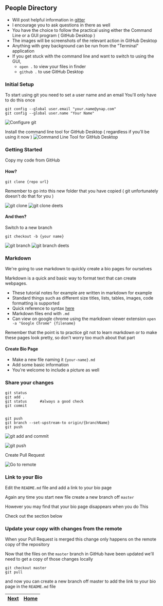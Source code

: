 ## People Directory

-   Will post helpful information in [gitter](https://gitter.im/cliTutorialNotes/Lobby)
-   I encourage you to ask questions in there as well
-   You have the choice to follow the practical using either the Command Line or a GUI program ( GitHub Desktop )
-   The images will be screenshots of the relevant action in GitHub Desktop
-   Anything with grey background can be run from the "Terminal" application
-   If you get stuck with the command line and want to switch to using the GUI,
    -   `open .` to view your files in finder
    -   `github .` to use GitHub Desktop

### Initial Setup

To start using git you need to set a user name and an email
You'll only have to do this once

```
git config --global user.email "your.name@ynap.com"
git config --global user.name "Your Name"
```

![Configure git](img/GitHubConfigureGit.png)

Install the command line tool for GitHub Desktop ( regardless if you'll be using it now )
![Command Line Tool for GitHub Desktop](img/InstallGitHubCliTool.png)

### Getting Started

Copy my code from GitHub

#### How?

```
git clone {repo url}
```

Remember to go into this new folder that you have copied ( git unfortunately doesn't do that for you )

![git clone](img/CloneRepo.png)
![git clone deets](img/CloneRepoDeets.png)

#### And then?

Switch to a new branch

```
git checkout -b {your name}
```

![git branch](img/GitBranch.png)
![git branch deets](img/GitBranchDeets.png)

### Markdown

We're going to use markdown to quickly create a bio pages for ourselves

Markdown is a quick and basic way to format text that can create webpages.

-   These tutorial notes for example are written in markdown for example
-   Standard things such as different size titles, lists, tables, images, code formatting is supported
-   Quick reference to syntax [here](https://github.com/adam-p/markdown-here/wiki/Markdown-Cheatsheet)
-   Markdown files end with `.md`
-   Can view on google chrome using the markdown viewer extension `open -a "Google Chrome" {filename}`

Remember that the point is to practice git not to learn markdown or to make these pages look pretty, so don't worry too much about that part

#### Create Bio Page

-   Make a new file naming it `{your-name}.md`
-   Add some basic information
-   You're welcome to include a picture as well

### Share your changes

```
git status
git add .
git status      #always a good check
git commit


git push
git branch --set-upstream-to origin/{branchName}
git push
```

![git add and commit](img/GitAddCommit.png)

![git push](img/GitPush.png)

Create Pull Request

![Go to remote](img/GotoRemote.png)

### Link to your Bio

Edit the `README.md` file and add a link to your bio page

Again any time you start new file create a new branch off `master`

However you may find that your bio page disappears when you do This

Check out the section below

### Update your copy with changes from the remote

When your Pull Request is merged this change only happens on the remote copy of the repository

Now that the files on the `master` branch in GitHub have been updated we'll need to get a copy of those changes locally

```
git checkout master
git pull
```

and now you can create a new branch off master to add the link to your bio page in the `README.md` file

| [Next](nextSteps.md) | [Home](index.md) |
| -------------------- | ---------------- |
